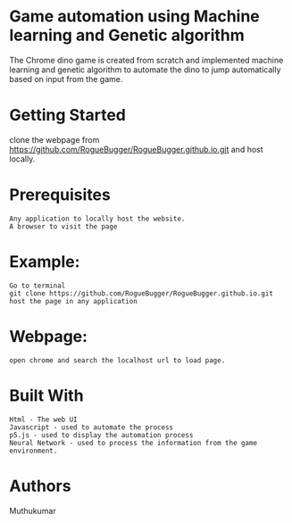 # Game automation using Machine learning and Genetic algorithm
The Chrome dino game is created from scratch and implemented machine learning and genetic algorithm to automate the dino to jump automatically based on input from the game.

# Getting Started
clone the webpage from https://github.com/RogueBugger/RogueBugger.github.io.git and host locally.

# Prerequisites
```
Any application to locally host the website.
A browser to visit the page
```
# Example:
```
Go to terminal
git clone https://github.com/RogueBugger/RogueBugger.github.io.git
host the page in any application
```
# Webpage:
```
open chrome and search the localhost url to load page.
```
# Built With
```
Html - The web UI
Javascript - used to automate the process
p5.js - used to display the automation process
Neural Network - used to process the information from the game environment.
```
# Authors
Muthukumar
